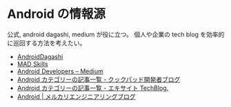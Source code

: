 # Android の情報源

公式, android dagashi, medium が役に立つ。
個人や企業の tech blog を効率的に巡回する方法を考えたい。

- [AndroidDagashi](https://androiddagashi.github.io/)
- [MAD Skills](https://developer.android.com/series/mad-skills)
- [Android Developers – Medium](https://medium.com/androiddevelopers)
- [Android カテゴリーの記事一覧 \- クックパッド開発者ブログ](https://techlife.cookpad.com/archive/category/Android)
- [Android カテゴリーの記事一覧 \- エキサイト TechBlog\.](https://tech.excite.co.jp/archive/category/Android)
- [Android \| メルカリエンジニアリングブログ](https://engineering.mercari.com/blog/tag/android/)
